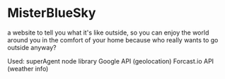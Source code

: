 MisterBlueSky
=============

a website to tell you what it's like outside, so you can enjoy the world around you in the comfort of your home because who really wants to go outside anyway?

Used:
	superAgent node library
	Google API (geolocation)
	Forcast.io API (weather info)